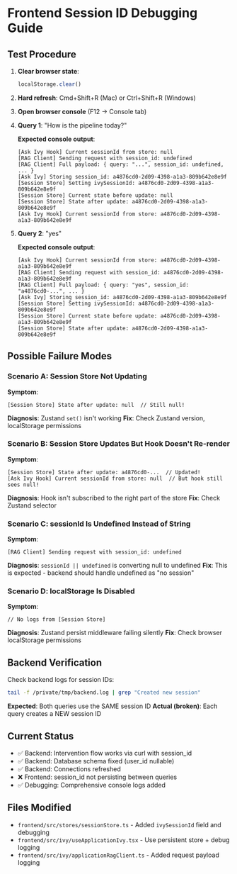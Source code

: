 # Frontend Session ID Debugging Guide

## Test Procedure

1. **Clear browser state**:
   ```javascript
   localStorage.clear()
   ```

2. **Hard refresh**: Cmd+Shift+R (Mac) or Ctrl+Shift+R (Windows)

3. **Open browser console** (F12 → Console tab)

4. **Query 1**: "How is the pipeline today?"

   **Expected console output**:
   ```
   [Ask Ivy Hook] Current sessionId from store: null
   [RAG Client] Sending request with session_id: undefined
   [RAG Client] Full payload: { query: "...", session_id: undefined, ... }
   [Ask Ivy] Storing session_id: a4876cd0-2d09-4398-a1a3-809b642e8e9f
   [Session Store] Setting ivySessionId: a4876cd0-2d09-4398-a1a3-809b642e8e9f
   [Session Store] Current state before update: null
   [Session Store] State after update: a4876cd0-2d09-4398-a1a3-809b642e8e9f
   [Ask Ivy Hook] Current sessionId from store: a4876cd0-2d09-4398-a1a3-809b642e8e9f
   ```

5. **Query 2**: "yes"

   **Expected console output**:
   ```
   [Ask Ivy Hook] Current sessionId from store: a4876cd0-2d09-4398-a1a3-809b642e8e9f
   [RAG Client] Sending request with session_id: a4876cd0-2d09-4398-a1a3-809b642e8e9f
   [RAG Client] Full payload: { query: "yes", session_id: "a4876cd0-...", ... }
   [Ask Ivy] Storing session_id: a4876cd0-2d09-4398-a1a3-809b642e8e9f
   [Session Store] Setting ivySessionId: a4876cd0-2d09-4398-a1a3-809b642e8e9f
   [Session Store] Current state before update: a4876cd0-2d09-4398-a1a3-809b642e8e9f
   [Session Store] State after update: a4876cd0-2d09-4398-a1a3-809b642e8e9f
   ```

## Possible Failure Modes

### Scenario A: Session Store Not Updating
**Symptom**:
```
[Session Store] State after update: null  // Still null!
```
**Diagnosis**: Zustand `set()` isn't working
**Fix**: Check Zustand version, localStorage permissions

### Scenario B: Session Store Updates But Hook Doesn't Re-render
**Symptom**:
```
[Session Store] State after update: a4876cd0-...  // Updated!
[Ask Ivy Hook] Current sessionId from store: null  // But hook still sees null!
```
**Diagnosis**: Hook isn't subscribed to the right part of the store
**Fix**: Check Zustand selector

### Scenario C: sessionId Is Undefined Instead of String
**Symptom**:
```
[RAG Client] Sending request with session_id: undefined
```
**Diagnosis**: `sessionId || undefined` is converting null to undefined
**Fix**: This is expected - backend should handle undefined as "no session"

### Scenario D: localStorage Is Disabled
**Symptom**:
```
// No logs from [Session Store]
```
**Diagnosis**: Zustand persist middleware failing silently
**Fix**: Check browser localStorage permissions

## Backend Verification

Check backend logs for session IDs:
```bash
tail -f /private/tmp/backend.log | grep "Created new session"
```

**Expected**: Both queries use the SAME session ID
**Actual (broken)**: Each query creates a NEW session ID

## Current Status

- ✅ Backend: Intervention flow works via curl with session_id
- ✅ Backend: Database schema fixed (user_id nullable)
- ✅ Backend: Connections refreshed
- ❌ Frontend: session_id not persisting between queries
- ✅ Debugging: Comprehensive console logs added

## Files Modified

- `frontend/src/stores/sessionStore.ts` - Added `ivySessionId` field and debugging
- `frontend/src/ivy/useApplicationIvy.tsx` - Use persistent store + debug logging
- `frontend/src/ivy/applicationRagClient.ts` - Added request payload logging

